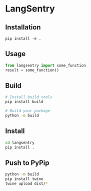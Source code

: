 # LangSentry

## Installation

```pip install -e .```

## Usage

```python
from langsentry import some_function
result = some_function()
```

## Build

```bash
# Install build tools
pip install build

# Build your package
python -m build
```

## Install

```bash
cd langsentry
pip install . 
```

## Push to PyPip

```bash
python -m build
pip install twine
twine upload dist/*
```
